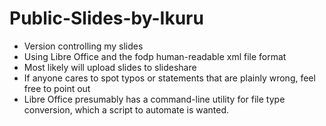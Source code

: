 # Public-Slides-by-Ikuru
- Version controlling my slides
- Using Libre Office and the fodp human-readable xml file format
- Most likely will upload slides to slideshare
- If anyone cares to spot typos or statements that are plainly wrong, feel free to point out
- Libre Office presumably has a command-line utility for file type conversion, which a script to automate is wanted.
